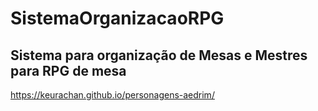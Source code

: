 # SistemaOrganizacaoRPG
## Sistema para organização de Mesas e Mestres para RPG de mesa 
https://keurachan.github.io/personagens-aedrim/
